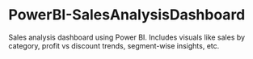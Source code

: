 # PowerBI-SalesAnalysisDashboard
Sales analysis dashboard using Power BI. Includes visuals like sales by category, profit vs discount trends, segment-wise insights, etc.
